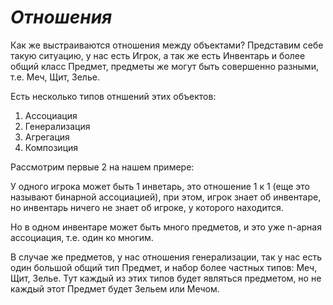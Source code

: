 # *Отношения*

Как же выстраиваются отношения между объектами?
Представим себе такую ситуацию, у нас есть Игрок, а так же есть Инвентарь и более общий класс Предмет, предметы же могут быть совершенно разными, т.е. Меч, Щит, Зелье.

Есть несколько типов отншений этих объектов:
1. Ассоциация
2. Генерализация
3. Агрегация
4. Композиция

Рассмотрим первые 2 на нашем примере:

У одного игрока может быть 1 инветарь, это отношение 1 к 1 (еще это называют бинарной ассоциацией), при этом, игрок знает об инвентаре, но инвентарь ничего не знает об игроке, у которого находится.

Но в одном инвентаре может быть много предметов, и это уже n-арная ассоциация, т.е. один ко многим.

В случае же предметов, у нас отношения генерализации, так у нас есть один большой общий тип Предмет, и набор более частных типов: Меч, Щит, Зелье. Тут каждый из этих типов будет являться предметом, но не каждый этот Предмет будет Зельем или Мечом.
